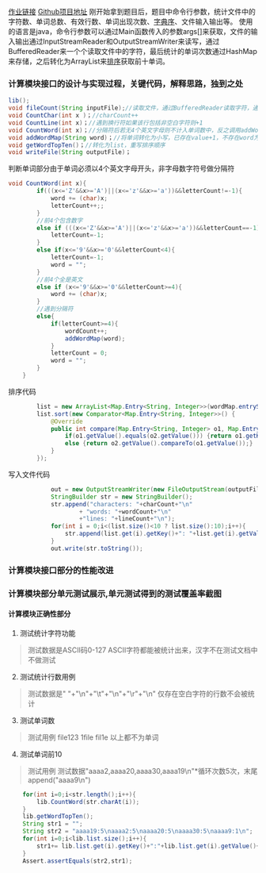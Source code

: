 [作业链接](https://edu.cnblogs.com/campus/fzu/2021SpringSoftwareEngineeringPractice/homework/11740)
[Github项目地址](https://github.com/Poisson7/PersonalProject-Java)
刚开始拿到题目后，题目中命令行参数，统计文件中的字符数、单词总数、有效行数、单词出现次数、[字典序](https://blog.csdn.net/qq_37050329/article/details/86637183)、文件输入输出等。
使用的语言是java，命令行参数可以通过Main函数传入的参数args[]来获取，文件的输入输出通过InputStreamReader和OutputStreamWriter来读写，通过BufferedReader来一个个读取文件中的字符，最后统计的单词次数通过HashMap来存储，之后转化为ArrayList来[排序](https://www.imooc.com/article/42746)获取前十单词。
### 计算模块接口的设计与实现过程，关键代码，解释思路，独到之处
```java
lib();
void fileCount(String inputFile);//读取文件，通过BufferedReader读取字符，通过读取的字符来判断计数
void CountChar(int x )；//charCount++
void CountLine(int x)；//遇到换行符如果该行包括非空白字符则+1
void CountWord(int x)；//分隔符后若无4个英文字母则不计入单词数中，反之调用addWordMap(word)且wordCount+1
void addWordMap(String word)；//将单词转化为小写，已存在value+1，不存在word为key，value=1；
void getWordTopTen()；//转化为list，重写排序顺序
void writeFile(String outputFile)；
```
判断单词部分由于单词必须以4个英文字母开头，非字母数字符号做分隔符
```java
void CountWord(int x){
        if(((x<='Z'&&x>='A')||(x<='z'&&x>='a'))&&letterCount!=-1){
            word += (char)x;
            letterCount++;;
        }
        //前4个包含数字
        else if (((x<='Z'&&x>='A')||(x<='z'&&x>='a'))&&letterCount==-1){
            letterCount=-1;
        }
        else if(x<='9'&&x>='0'&&letterCount<4){
            letterCount=-1;
            word = "";
        }
        //前4个全是英文
        else if (x<='9'&&x>='0'&&letterCount>=4){
            word += (char)x;
        }
        //遇到分隔符
        else{
            if(letterCount>=4){
                wordCount++;
                addWordMap(word);
            }
            letterCount = 0;
            word = "";
        }
    }
```

排序代码
```java
        list = new ArrayList<Map.Entry<String, Integer>>(wordMap.entrySet());
        list.sort(new Comparator<Map.Entry<String, Integer>>() {
            @Override
            public int compare(Map.Entry<String, Integer> o1, Map.Entry<String, Integer> o2) {
                if(o1.getValue().equals(o2.getValue())) {return o1.getKey().compareTo(o2.getKey());}
                else {return o2.getValue().compareTo(o1.getValue());}
            }
        });
```
写入文件代码
```java
            out = new OutputStreamWriter(new FileOutputStream(outputFile),"UTF-8");
            StringBuilder str = new StringBuilder();
            str.append("characters: "+charCount+"\n"
                    + "words: "+wordCount+"\n"
                    +"lines: "+lineCount+"\n");
            for(int i = 0;i<(list.size()<10 ? list.size():10);i++){
                str.append(list.get(i).getKey()+": "+list.get(i).getValue()+"\n");
            }
            out.write(str.toString());
```
### 计算模块接口部分的性能改进
### 计算模块部分单元测试展示,单元测试得到的测试覆盖率截图
#### 计算模块正确性部分
1. 测试统计字符功能
> 测试数据是ASCII码0-127
ASCII字符都能被统计出来，汉字不在测试文档中不做测试
2. 测试统计行数用例
> 测试数据是" "+"\n"+"\t"+"\n"+"\r"+"\n"
仅存在空白字符的行数不会被统计
3. 测试单词数
> 测试用例 file123 1file fil1e
以上都不为单词
4. 测试单词前10
> 测试用例
测试数据"aaaa2,aaaa20,aaaa30,aaaa19\n"*循环次数5次，末尾append("aaaa9\n")
```java
    for(int i=0;i<str.length();i++){
        lib.CountWord(str.charAt(i));
    }
    lib.getWordTopTen();
    String str1 = "";
    String str2 = "aaaa19:5\naaaa2:5\naaaa20:5\naaaa30:5\naaaa9:1\n";
    for(int i=0;i<lib.list.size();i++){
        str1+= lib.list.get(i).getKey()+":"+lib.list.get(i).getValue()+"\n";
    }
    Assert.assertEquals(str2,str1);
```
